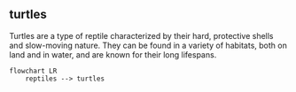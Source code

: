 ## turtles
Turtles are a type of reptile characterized by their hard, protective shells and slow-moving nature. They can be found in a variety of habitats, both on land and in water, and are known for their long lifespans.


```mermaid
flowchart LR
    reptiles --> turtles

```

